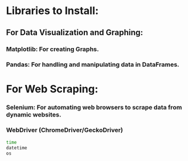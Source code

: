 # Libraries to Install:

## For Data Visualization and Graphing:

### Matplotlib: For creating Graphs.
### Pandas: For handling and manipulating data in DataFrames.

# For Web Scraping:

### Selenium: For automating web browsers to scrape data from dynamic websites.
### WebDriver (ChromeDriver/GeckoDriver)
```bash
time
datetime
os
```
